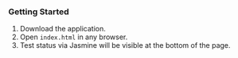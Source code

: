 ### Getting Started
1. Download the application.
2. Open `index.html` in any browser.
3. Test status via Jasmine will be visible at the  bottom of the page.